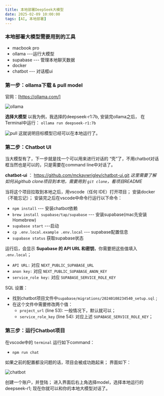 ```yaml
---
title: 本地部署DeepSeek大模型
date: 2025-02-09 10:00:00
tags: [AI, 本地部署]
---
```

### 本地部署大模型需要用到的工具
- macbook pro
- ollama ---运行大模型
- supabase --- 管理本地聊天数据
- docker
- chatbot --- 对话框ui

### 第一步：ollama下载 & pull model
官网：[https://ollama.com/]

![ollama](img/ollama.png)

**选择大模型**
以我为例，我选择的deepseek-r1:7b, 安装完ollama之后，
在Terminal中运行：
`ollama run deepseek-r1:7b`

![pull](img/pull.png)
这就说明目标模型已经可以在本地运行了。

### 第二步：**Chatbot UI**
当大模型有了，下一步就是找一个可以用来进行对话的 “壳”了，不用chatbot对话框当然也是可以的，只是需要在command line中对话了。

**chatbot-ui** ： https://github.com/mckaywrigley/chatbot-ui.git
*这里需要了解如何从github clone项目到本地，需要用到 `git clone`，看项目README*

当将这个项目拉取到本地之后，用vscode（任何 IDE）打开项目；
安装docker（不能忘记）；
安装完之后在vscode中命令行运行以下命令：

- `npm install` --- 安装chatbot依赖
- `brew install supabase/tap/supabase` --- 安装supabase(mac先安装Homebrew)
- `supabase start` ---启动
- `cp .env.local.example .env.local` --- supabase配置信息
- `supabase status` 获取supabase状态

运行后，会显示 **Supabase 的 API URL 和密钥**，你需要把这些值填入 `.env.local`；

- `API URL:` 对应 `NEXT_PUBLIC_SUPABASE_URL`
- `anon key:` 对应  `NEXT_PUBLIC_SUPABASE_ANON_KEY`
- `service_role key:` 对应 `SUPABASE_SERVICE_ROLE_KEY`

SQL 设置：
- 找到chatbot项目文件中`supabase/migrations/20240108234540_setup.sql` ;
- 在这个文件中需要修改两个值：
	- `project_url` (line 53): 一般情况下，默认就可以；
	- `service_role_key` (line 54): 对应上述 `SUPABASE_SERVICE_ROLE_KEY`；


### 第三步：**运行Chatbot项目**

在vscode中的 `terminal` 运行如下command：
- `npm run chat`

如果之前的配置都没问题的话，项目会被成功跑起来；
界面如下：

![chatbot](img/ui.png)

创建一个账户，并登陆；
进入界面后右上角选择model，选择本地运行的deepseek-r1;
现在你就可以和你的本地大模型对话了。





